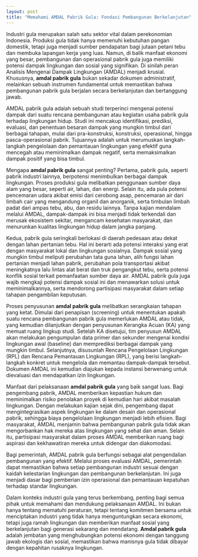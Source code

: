 ```yaml
---
layout: post
title: "Memahami AMDAL Pabrik Gula: Fondasi Pembangunan Berkelanjutan"
---
```


Industri gula merupakan salah satu sektor vital dalam perekonomian Indonesia. Produksi gula tidak hanya memenuhi kebutuhan pangan domestik, tetapi juga menjadi sumber pendapatan bagi jutaan petani tebu dan membuka lapangan kerja yang luas. Namun, di balik manfaat ekonomi yang besar, pembangunan dan operasional pabrik gula juga memiliki potensi dampak lingkungan dan sosial yang signifikan. Di sinilah peran Analisis Mengenai Dampak Lingkungan (AMDAL) menjadi krusial. Khususnya, **amdal pabrik gula** bukan sekadar dokumen administratif, melainkan sebuah instrumen fundamental untuk memastikan bahwa pembangunan pabrik gula berjalan secara berkelanjutan dan bertanggung jawab.

AMDAL pabrik gula adalah sebuah studi terperinci mengenai potensi dampak dari suatu rencana pembangunan atau kegiatan usaha pabrik gula terhadap lingkungan hidup. Studi ini mencakup identifikasi, prediksi, evaluasi, dan penentuan besaran dampak yang mungkin timbul dari berbagai tahapan, mulai dari pra-konstruksi, konstruksi, operasional, hingga pasca-operasional pabrik. Tujuannya adalah untuk merumuskan langkah-langkah pengelolaan dan pemantauan lingkungan yang efektif guna mencegah atau meminimalkan dampak negatif, serta memaksimalkan dampak positif yang bisa timbul.

Mengapa **amdal pabrik gula** sangat penting? Pertama, pabrik gula, seperti pabrik industri lainnya, berpotensi menimbulkan berbagai dampak lingkungan. Proses produksi gula melibatkan penggunaan sumber daya alam yang besar, seperti air, lahan, dan energi. Selain itu, ada pula potensi pencemaran udara akibat emisi dari cerobong asap, pencemaran air dari limbah cair yang mengandung organil dan anorganik, serta timbulan limbah padat dari ampas tebu, abu, dan residu lainnya. Tanpa kajian mendalam melalui AMDAL, dampak-dampak ini bisa menjadi tidak terkendali dan merusak ekosistem sekitar, mengancam kesehatan masyarakat, dan menurunkan kualitas lingkungan hidup dalam jangka panjang.

Kedua, pabrik gula seringkali berlokasi di daerah pedesaan atau dekat dengan lahan pertanian tebu. Hal ini berarti ada potensi interaksi yang erat dengan masyarakat lokal dan lingkungan sosialnya. Dampak sosial yang mungkin timbul meliputi perubahan tata guna lahan, alih fungsi lahan pertanian menjadi lahan pabrik, perubahan pola transportasi akibat meningkatnya lalu lintas alat berat dan truk pengangkut tebu, serta potensi konflik sosial terkait pemanfaatan sumber daya air. AMDAL pabrik gula juga wajib mengkaji potensi dampak sosial ini dan menawarkan solusi untuk meminimalkannya, serta mendorong partisipasi masyarakat dalam setiap tahapan pengambilan keputusan.

Proses penyusunan **amdal pabrik gula** melibatkan serangkaian tahapan yang ketat. Dimulai dari penapisan (screening) untuk menentukan apakah suatu rencana pembangunan pabrik gula memerlukan AMDAL atau tidak, yang kemudian dilanjutkan dengan penyusunan Kerangka Acuan (KA) yang memuat ruang lingkup studi. Setelah KA disetujui, tim penyusun AMDAL akan melakukan pengumpulan data primer dan sekunder mengenai kondisi lingkungan awal (baseline) dan memprediksi berbagai dampak yang mungkin timbul. Selanjutnya, disusunlah Rencana Pengelolaan Lingkungan (RPL) dan Rencana Pemantauan Lingkungan (RPL), yang berisi langkah-langkah konkret untuk mengelola dan memantau dampak-dampak tersebut. Dokumen AMDAL ini kemudian diajukan kepada instansi berwenang untuk dievaluasi dan mendapatkan izin lingkungan.

Manfaat dari pelaksanaan **amdal pabrik gula** yang baik sangat luas. Bagi pengembang pabrik, AMDAL memberikan kepastian hukum dan meminimalkan risiko penolakan proyek di kemudian hari akibat masalah lingkungan. Dengan melakukan kajian sejak dini, pengembang dapat mengintegrasikan aspek lingkungan ke dalam desain dan operasional pabrik, sehingga biaya pengelolaan lingkungan menjadi lebih efisien. Bagi masyarakat, AMDAL menjamin bahwa pembangunan pabrik gula tidak akan mengorbankan hak mereka atas lingkungan yang sehat dan aman. Selain itu, partisipasi masyarakat dalam proses AMDAL memberikan ruang bagi aspirasi dan kekhawatiran mereka untuk didengar dan diakomodasi.

Bagi pemerintah, AMDAL pabrik gula berfungsi sebagai alat pengendalian pembangunan yang efektif. Melalui proses evaluasi AMDAL, pemerintah dapat memastikan bahwa setiap pembangunan industri sesuai dengan kaidah kelestarian lingkungan dan pembangunan berkelanjutan. Ini juga menjadi dasar bagi pemberian izin operasional dan pemantauan kepatuhan terhadap standar lingkungan.

Dalam konteks industri gula yang terus berkembang, penting bagi semua pihak untuk memahami dan mendukung pelaksanaan AMDAL. Ini bukan hanya tentang mematuhi peraturan, tetapi tentang komitmen bersama untuk menciptakan industri yang tidak hanya menguntungkan secara ekonomi, tetapi juga ramah lingkungan dan memberikan manfaat sosial yang berkelanjutan bagi generasi sekarang dan mendatang. **Amdal pabrik gula** adalah jembatan yang menghubungkan potensi ekonomi dengan tanggung jawab ekologis dan sosial, memastikan bahwa manisnya gula tidak dibayar dengan kepahitan rusaknya lingkungan.
